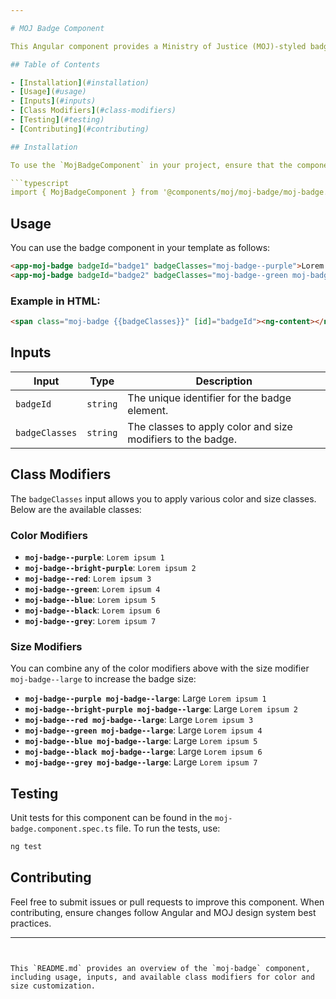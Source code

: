 ```yaml
---

# MOJ Badge Component

This Angular component provides a Ministry of Justice (MOJ)-styled badge that displays labels or status indicators with customizable color and size options. It supports various color classes and an optional large size modifier.

## Table of Contents

- [Installation](#installation)
- [Usage](#usage)
- [Inputs](#inputs)
- [Class Modifiers](#class-modifiers)
- [Testing](#testing)
- [Contributing](#contributing)

## Installation

To use the `MojBadgeComponent` in your project, ensure that the component is imported and declared.

```typescript
import { MojBadgeComponent } from '@components/moj/moj-badge/moj-badge.component';
```

## Usage

You can use the badge component in your template as follows:

```html
<app-moj-badge badgeId="badge1" badgeClasses="moj-badge--purple">Lorem ipsum 1</app-moj-badge>
<app-moj-badge badgeId="badge2" badgeClasses="moj-badge--green moj-badge--large">Lorem ipsum 4</app-moj-badge>
```

### Example in HTML:

```html
<span class="moj-badge {{badgeClasses}}" [id]="badgeId"><ng-content></ng-content> </span>
```

## Inputs

| Input          | Type     | Description                                       |
| -------------- | -------- | ------------------------------------------------- |
| `badgeId`      | `string` | The unique identifier for the badge element.      |
| `badgeClasses` | `string` | The classes to apply color and size modifiers to the badge. |

## Class Modifiers

The `badgeClasses` input allows you to apply various color and size classes. Below are the available classes:

### Color Modifiers

- **`moj-badge--purple`**: `Lorem ipsum 1`
- **`moj-badge--bright-purple`**: `Lorem ipsum 2`
- **`moj-badge--red`**: `Lorem ipsum 3`
- **`moj-badge--green`**: `Lorem ipsum 4`
- **`moj-badge--blue`**: `Lorem ipsum 5`
- **`moj-badge--black`**: `Lorem ipsum 6`
- **`moj-badge--grey`**: `Lorem ipsum 7`

### Size Modifiers

You can combine any of the color modifiers above with the size modifier `moj-badge--large` to increase the badge size:

- **`moj-badge--purple moj-badge--large`**: Large `Lorem ipsum 1`
- **`moj-badge--bright-purple moj-badge--large`**: Large `Lorem ipsum 2`
- **`moj-badge--red moj-badge--large`**: Large `Lorem ipsum 3`
- **`moj-badge--green moj-badge--large`**: Large `Lorem ipsum 4`
- **`moj-badge--blue moj-badge--large`**: Large `Lorem ipsum 5`
- **`moj-badge--black moj-badge--large`**: Large `Lorem ipsum 6`
- **`moj-badge--grey moj-badge--large`**: Large `Lorem ipsum 7`

## Testing

Unit tests for this component can be found in the `moj-badge.component.spec.ts` file. To run the tests, use:

```bash
ng test
```

## Contributing

Feel free to submit issues or pull requests to improve this component. When contributing, ensure changes follow Angular and MOJ design system best practices.

---
```


This `README.md` provides an overview of the `moj-badge` component, including usage, inputs, and available class modifiers for color and size customization.
